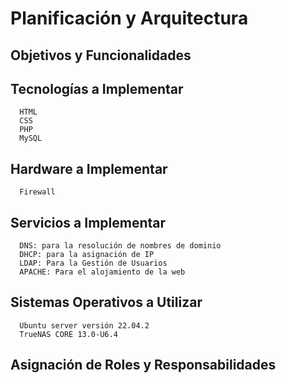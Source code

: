 # Planificación  y Arquitectura

  ## Objetivos y Funcionalidades
      
  ## Tecnologías a Implementar
      HTML
      CSS
      PHP
      MySQL
      
  ## Hardware a Implementar 
      Firewall
      
  ## Servicios a Implementar
      DNS: para la resolución de nombres de dominio
      DHCP: para la asignación de IP 
      LDAP: Para la Gestión de Usuarios
      APACHE: Para el alojamiento de la web
      
  ## Sistemas Operativos a Utilizar
      Ubuntu server versión 22.04.2
      TrueNAS CORE 13.0-U6.4
      
  ## Asignación de Roles y Responsabilidades
      
